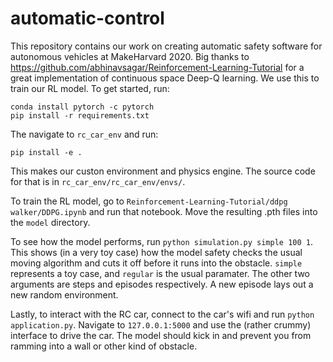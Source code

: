 # automatic-control
This repository contains our work on creating automatic safety software for autonomous vehicles at MakeHarvard 2020. Big thanks to https://github.com/abhinavsagar/Reinforcement-Learning-Tutorial for a great implementation of continuous space Deep-Q learning. We use this to train our RL model. To get started, run:

```
conda install pytorch -c pytorch
pip install -r requirements.txt
```

The navigate to `rc_car_env` and run:
```
pip install -e .
```

This makes our custon environment and physics engine. The source code for that is in `rc_car_env/rc_car_env/envs/`.

To train the RL model, go to `Reinforcement-Learning-Tutorial/ddpg walker/DDPG.ipynb` and run that notebook. Move the resulting .pth files into the `model` directory.

To see how the model performs, run `python simulation.py simple 100 1`. This shows (in a very toy case) how the model safety checks the usual moving algorithm and cuts it off before it runs into the obstacle. `simple` represents a toy case, and `regular` is the usual paramater. The other two arguments are steps and episodes respectively. A new episode lays out a new random environment.

Lastly, to interact with the RC car, connect to the car's wifi and run `python application.py`. Navigate to `127.0.0.1:5000` and use the (rather crummy) interface to drive the car. The model should kick in and prevent you from ramming into a wall or other kind of obstacle.
